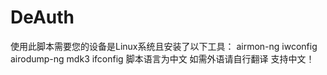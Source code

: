 # DeAuth
使用此脚本需要您的设备是Linux系统且安装了以下工具：
  airmon-ng iwconfig airodump-ng mdk3 ifconfig
脚本语言为中文 如需外语请自行翻译 支持中文！
